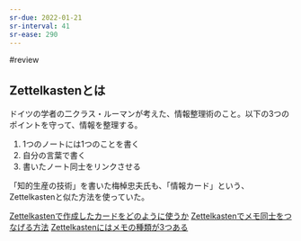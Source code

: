 ```yaml
---
sr-due: 2022-01-21
sr-interval: 41
sr-ease: 290
---
```


#review

## Zettelkastenとは

ドイツの学者の二クラス・ルーマンが考えた、情報整理術のこと。以下の3つのポイントを守って、情報を整理する。

1. 1つのノートには1つのことを書く
2. 自分の言葉で書く
3. 書いたノート同士をリンクさせる

「知的生産の技術」を書いた梅棹忠夫氏も、「情報カード」という、Zettelkastenと似た方法を使っていた。

[Zettelkastenで作成したカードをどのように使うか](Zettelkastenで作成したカードをどのように使うか.md)
[Zettelkastenでメモ同士をつなげる方法](Zettelkastenでメモ同士をつなげる方法.md)
[Zettelkastenにはメモの種類が3つある](Zettelkastenにはメモの種類が3つある.md)